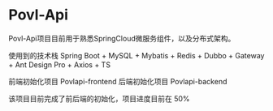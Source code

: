 # Povl-Api
Povl-Api项目目前用于熟悉SpringCloud微服务组件，以及分布式架构。 

使用到的技术栈
Spring Boot + MySQL + Mybatis + Redis + Dubbo + Gateway + Ant Design Pro + Axios + TS 

前端初始化项目
Povlapi-frontend
后端初始化项目
Povlapi-backend

该项目目前完成了前后端的初始化，项目进度目前在 50%


